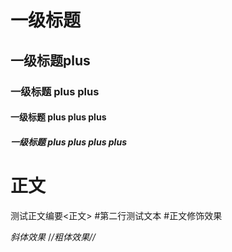 # 一级标题

## 一级标题plus

### 一级标题 plus plus

#### 一级标题 plus plus plus

#####  一级标题 plus plus plus plus

# 正文

测试正文编要<正文>
\#第二行测试文本
#正文修饰效果

*斜体效果*
/*/*粗体效果/*/*
